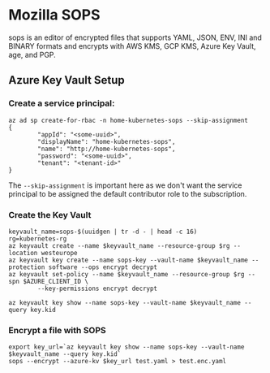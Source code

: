 # Mozilla SOPS
sops is an editor of encrypted files that supports YAML, JSON, ENV, INI and BINARY formats and encrypts with AWS KMS, GCP KMS, Azure Key Vault, age, and PGP.

## Azure Key Vault Setup

### Create a service principal:
```
az ad sp create-for-rbac -n home-kubernetes-sops --skip-assignment
{
        "appId": "<some-uuid>",
        "displayName": "home-kubernetes-sops",
        "name": "http://home-kubernetes-sops",
        "password": "<some-uuid>",
        "tenant": "<tenant-id>"
}
```
The `--skip-assignment` is important here as we don't want the service principal to be assigned the default contributor role to the subscription.

### Create the Key Vault
```
keyvault_name=sops-$(uuidgen | tr -d - | head -c 16)
rg=kubernetes-rg
az keyvault create --name $keyvault_name --resource-group $rg --location westeurope
az keyvault key create --name sops-key --vault-name $keyvault_name --protection software --ops encrypt decrypt
az keyvault set-policy --name $keyvault_name --resource-group $rg --spn $AZURE_CLIENT_ID \
        --key-permissions encrypt decrypt

az keyvault key show --name sops-key --vault-name $keyvault_name --query key.kid
```

### Encrypt a file with SOPS
```
export key_url=`az keyvault key show --name sops-key --vault-name $keyvault_name --query key.kid`
sops --encrypt --azure-kv $key_url test.yaml > test.enc.yaml
```